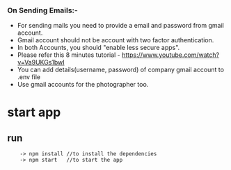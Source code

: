 ### On Sending Emails:-

- For sending mails you need to provide a email and password from gmail account.
- Gmail account should not be account with two factor authentication.
- In both Accounts, you should "enable less secure apps". 
- Please refer this 8 minutes tutorial - https://www.youtube.com/watch?v=Va9UKGs1bwI
- You can add details(username, password) of company gmail account to .env file
- Use gmail accounts for the photographer too.

# start app

##    run 
        -> npm install //to install the dependencies 
        -> npm start   //to start the app
